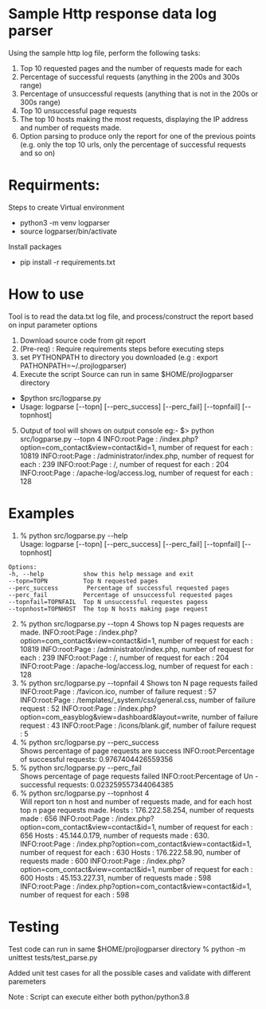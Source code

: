 # Sample Http response data log parser
Using the sample http log file, perform the following tasks:
1. Top 10 requested pages and the number of requests made for each
2. Percentage of successful requests (anything in the 200s and 300s range)
3. Percentage of unsuccessful requests (anything that is not in the 200s or 300s range)
4. Top 10 unsuccessful page requests
5. The top 10 hosts making the most requests, displaying the IP address and number of requests made.
6. Option parsing to produce only the report for one of the previous points (e.g. only the top 10 urls, only the percentage of successful requests and so on)

# Requirments:
Steps to create Virtual environment
- python3 -m venv logparser
- source logparser/bin/activate

Install packages
- pip install -r requirements.txt

# How to use
Tool is to read the data.txt log file, and process/construct the report based on input parameter options
1. Download source code from git report 
2. (Pre-req) : Require requirements steps before executing steps
3. set PYTHONPATH to directory you downloaded (e.g : export PATHONPATH=~/.projlogparser)
4. Execute the script
   Source can run in same $HOME/projlogparser directory
  - $python src/logparse.py 
  - Usage: logparse [--topn] [--perc_success] [--perc_fail] [--topnfail] [--topnhost]

5. Output of tool will shows on output console
   eg:-
    $> python src/logparse.py --topn 4 
    INFO:root:Page : /index.php?option=com_contact&view=contact&id=1, number of request for each : 10819
    INFO:root:Page : /administrator/index.php, number of request for each : 239
    INFO:root:Page : /, number of request for each : 204
    INFO:root:Page : /apache-log/access.log, number of request for each : 128
    
# Examples
  1. % python src/logparse.py --help  
    Usage: logparse [--topn] [--perc_success] [--perc_fail] [--topnfail] [--topnhost]

    Options:
    -h, --help           show this help message and exit
    --topn=TOPN          Top N requested pages
    --perc_success        Percentage of successful requested pages
    --perc_fail          Percentage of unsuccessful requested pages
    --topnfail=TOPNFAIL  Top N unsuccessful requestes pagess
    --topnhost=TOPNHOST  The top N hosts making page request
  2. % python src/logparse.py --topn 4
    Shows top N pages requests are made.
    INFO:root:Page : /index.php?option=com_contact&view=contact&id=1, number of request for each : 10819
    INFO:root:Page : /administrator/index.php, number of request for each : 239 
    INFO:root:Page : /, number of request for each : 204
    INFO:root:Page : /apache-log/access.log, number of request for each : 128
  3.  % python src/logparse.py --topnfail 4
    Shows ton N page requests failed
    INFO:root:Page : /favicon.ico, number of failure request  : 57
    INFO:root:Page : /templates/_system/css/general.css, number of failure request  : 52
    INFO:root:Page : /index.php?option=com_easyblog&view=dashboard&layout=write, number of failure request  : 43
    INFO:root:Page : /icons/blank.gif, number of failure request  : 5
  4. % python src/logparse.py --perc_success  
    Shows percentage of page requests are success
    INFO:root:Percentage of successful requests: 0.9767404426559356
  5. % python src/logparse.py --perc_fail    
     Shows percentage of page requests failed
     INFO:root:Percentage of Un - successful requests: 0.023259557344064385
  6.  % python src/logparse.py --topnhost 4   
     Will report ton n host and number of requests made, and for each host top n page requests made.
     Hosts : 176.222.58.254, number of requests made : 656
     INFO:root:Page : /index.php?option=com_contact&view=contact&id=1, number of request for each : 656
     Hosts : 45.144.0.179, number of requests made : 630.
     INFO:root:Page : /index.php?option=com_contact&view=contact&id=1, number of request for each : 630
     Hosts : 176.222.58.90, number of requests made : 600 
     INFO:root:Page : /index.php?option=com_contact&view=contact&id=1, number of request for each : 600
     Hosts : 45.153.227.31, number of requests made : 598
     INFO:root:Page : /index.php?option=com_contact&view=contact&id=1, number of request for each : 598
     
 # Testing
   Test code can run in same $HOME/projlogparser directory
  % python -m unittest tests/test_parse.py

   Added unit test cases for all the possible cases and validate with different paremeters
   
Note : Script can execute either both python/python3.8
